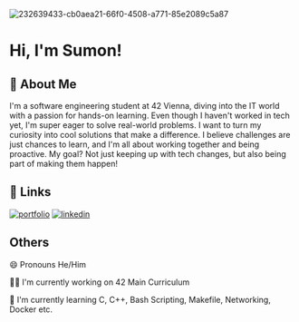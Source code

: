 
![232639433-cb0aea21-66f0-4508-a771-85e2089c5a87](https://github.com/sumon-ohid/Sumon-ohid/assets/117649754/3b9757c0-de92-4b3f-9170-cf7571379862)

# Hi, I'm Sumon! 

## 🚀 About Me
I'm a software engineering student at 42 Vienna, diving into the IT world
with a passion for hands-on learning. Even though I haven't worked in tech
yet, I'm super eager to solve real-world problems. I want to turn my
curiosity into cool solutions that make a difference. I believe challenges
are just chances to learn, and I'm all about working together and being
proactive. My goal? Not just keeping up with tech changes, but also being
part of making them happen!

## 🔗 Links
[![portfolio](https://img.shields.io/badge/my_portfolio-000?style=for-the-badge&logo=ko-fi&logoColor=white)](https://sumon.42web.io/)
[![linkedin](https://img.shields.io/badge/linkedin-0A66C2?style=for-the-badge&logo=linkedin&logoColor=white)](https://www.linkedin.com/in/sumon-md-ohiduzzaman/)

## Others
😄 Pronouns He/Him

👩‍💻 I'm currently working on 42 Main Curriculum

🧠 I'm currently learning C, C++, Bash Scripting, Makefile, Networking, Docker etc.


